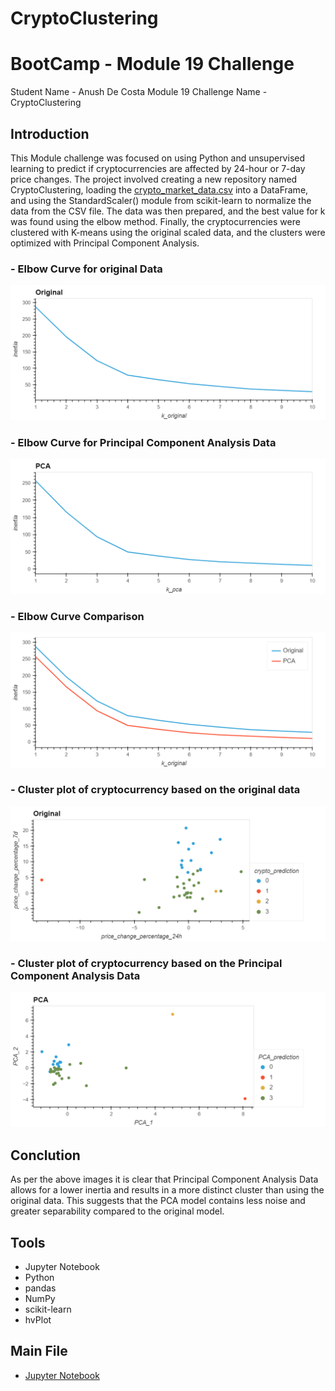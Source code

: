 # CryptoClustering

# BootCamp - Module 19 Challenge

Student Name - Anush De Costa Module 19 Challenge Name - CryptoClustering

## Introduction

This Module challenge was focused on using Python and unsupervised learning to predict if cryptocurrencies are affected by 24-hour or 7-day price changes. The project involved creating a new repository named CryptoClustering, loading the [crypto_market_data.csv](./Resources/crypto_market_data.csv) into a DataFrame, and using the StandardScaler() module from scikit-learn to normalize the data from the CSV file. The data was then prepared, and the best value for k was found using the elbow method. Finally, the cryptocurrencies were clustered with K-means using the original scaled data, and the clusters were optimized with Principal Component Analysis.

### - Elbow Curve for original Data

![Original Elbow](./images/original_elbow_bokeh_plot.png)

### - Elbow Curve for Principal Component Analysis Data

![Original Elbow](./images/PCA_elbow_bokeh_plot.png)

### - Elbow Curve Comparison

![Original Elbow](./images/elbow_comparison_bokeh_plot.png)

### - Cluster plot of cryptocurrency based on the original data

![Original Elbow](./images/original_scatter_bokeh_plot.png)

### - Cluster plot of cryptocurrency based on the Principal Component Analysis Data

![Original Elbow](./images/PCA_scatter_bokeh_plot.png)

## Conclution

As per the above images it is clear that Principal Component Analysis Data allows for a lower inertia and results in a more distinct cluster than using the original data. This suggests that the PCA model contains less noise and greater separability compared to the original model.

## Tools

- Jupyter Notebook
- Python
- pandas
- NumPy
- scikit-learn
- hvPlot

## Main File

- [Jupyter Notebook](/Crypto_Clustering.ipynb)
